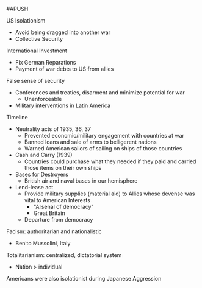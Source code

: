 #APUSH 

US Isolationism
- Avoid being dragged into another war
- Collective Security

International Investment
- Fix German Reparations
- Payment of war debts to US from allies

False sense of security
- Conferences and treaties, disarment and minimize potential for war
	- Unenforceable
- Military interventions in Latin America

Timeline
- Neutrality acts of 1935, 36, 37
	- Prevented economic/military engagement with countries at war
	- Banned loans and sale of arms to belligerent nations
	- Warned American sailors of sailing on ships of those countries
- Cash and Carry (1939)
	- Countries could purchase what they needed if they paid and carried those items on their own ships
- Bases for Destroyers
	- British air and naval bases in our hemisphere
- Lend-lease act
	- Provide military supplies (material aid) to Allies whose devense was vital to American Interests
		- "Arsenal of democracy"
		- Great Britain
	- Departure from democracy

Facism: authoritarian and nationalistic
- Benito Mussolini, Italy

Totalitarianism: centralized, dictatorial system
- Nation > individual
	
Americans were also isolationist during Japanese Aggression
